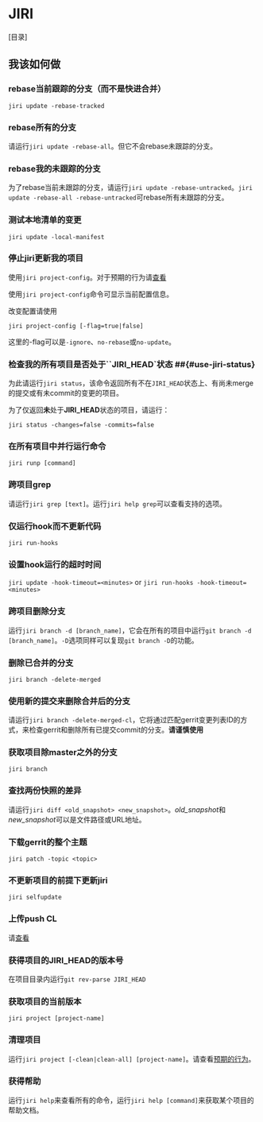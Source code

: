 # JIRI

[目录]

## 我该如何做

### rebase当前跟踪的分支（而不是快进合并）

`jiri update -rebase-tracked`

### rebase所有的分支

请运行`jiri update -rebase-all`。但它不会rebase未跟踪的分支。

### rebase我的未跟踪的分支

为了rebase当前未跟踪的分支，请运行`jiri update -rebase-untracked`。`jiri update -rebase-all -rebase-untracked`可rebase所有未跟踪的分支。

### 测试本地清单的变更

`jiri update -local-manifest`

### 停止jiri更新我的项目

使用`jiri project-config`。对于预期的行为请[查看](/behaviour.md#intended-project-config)

使用`jiri project-config`命令可显示当前配置信息。

改变配置请使用
```
jiri project-config [-flag=true|false]
```
这里的-flag可以是`-ignore`、`no-rebase`或`no-update`。

### 检查我的所有项目是否处于``JIRI_HEAD`状态 ##{#use-jiri-status}

为此请运行`jiri status`，该命令返回所有不在`JIRI_HEAD`状态上、有尚未merge的提交或有未commit的变更的项目。

为了仅返回**未**处于**JIRI_HEAD**状态的项目，请运行：
```
jiri status -changes=false -commits=false
```
### 在所有项目中并行运行命令

`jiri runp [command]`

### 跨项目grep

请运行`jiri grep [text]`。运行`jiri help grep`可以查看支持的选项。

### 仅运行hook而不更新代码
`jiri run-hooks`

### 设置hook运行的超时时间

`jiri update -hook-timeout=<minutes>` or `jiri run-hooks -hook-timeout=<minutes>`

### 跨项目删除分支

运行`jiri branch -d [branch_name]`，它会在所有的项目中运行`git branch -d [branch_name]`。`-D`选项同样可以复现`git branch -D`的功能。

### 删除已合并的分支
`jiri branch -delete-merged`

### 使用新的提交来删除合并后的分支
请运行`jiri branch -delete-merged-cl`，它将通过匹配gerrit变更列表ID的方式，来检查gerrit和删除所有已提交commit的分支。**请谨慎使用**

### 获取项目除master之外的分支

`jiri branch`

### 查找两份快照的差异
请运行`jiri diff <old_snapshot> <new_snapshot>`。*old_snapshot*和*new_snapshot*可以是文件路径或URL地址。 

### 下载gerrit的整个主题

`jiri patch -topic <topic>`

### 不更新项目的前提下更新jiri

`jiri selfupdate`

### 上传push CL

请[查看](/README.md#Gerrit&nbsp;CL工作流)

### 获得项目的JIRI_HEAD的版本号

在项目目录内运行`git rev-parse JIRI_HEAD`

### 获取项目的当前版本

`jiri project [project-name]`

### 清理项目

运行`jiri project [-clean|clean-all] [project-name]`。请查看[预期的行为](/behaviour.md#intended-project-clean)。

### 获得帮助

运行`jiri help`来查看所有的命令，运行`jiri help [command]`来获取某个项目的帮助文档。
